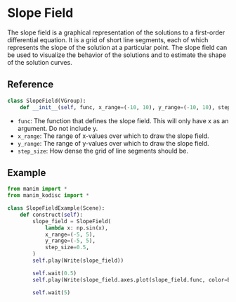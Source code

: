 # Slope Field

The slope field is a graphical representation of the solutions to a first-order differential equation. It is a grid of short line segments, each of which represents the slope of the solution at a particular point. The slope field can be used to visualize the behavior of the solutions and to estimate the shape of the solution curves.

## Reference

```python
class SlopeField(VGroup):
    def __init__(self, func, x_range=(-10, 10), y_range=(-10, 10), step_size=1, **kwargs)
```

- `func`: The function that defines the slope field. This will only have x as an argument. Do not include y.
- `x_range`: The range of x-values over which to draw the slope field.
- `y_range`: The range of y-values over which to draw the slope field.
- `step_size`: How dense the grid of line segments should be.

## Example

```python
from manim import *
from manim_kodisc import *

class SlopeFieldExample(Scene):
    def construct(self):
        slope_field = SlopeField(
            lambda x: np.sin(x),
            x_range=(-5, 5),
            y_range=(-5, 5),
            step_size=0.5,
        )
        self.play(Write(slope_field))

        self.wait(0.5)
        self.play(Write(slope_field.axes.plot(slope_field.func, color=BLUE)))

        self.wait(5)
```